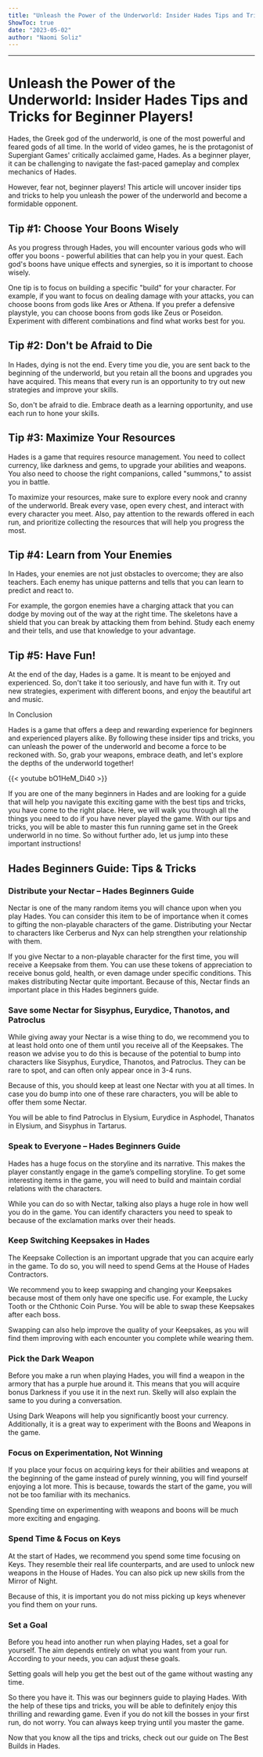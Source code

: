 ```yaml
---
title: "Unleash the Power of the Underworld: Insider Hades Tips and Tricks for Beginner Players!"
ShowToc: true 
date: "2023-05-02"
author: "Naomi Soliz"
---
```

*****
# Unleash the Power of the Underworld: Insider Hades Tips and Tricks for Beginner Players!

Hades, the Greek god of the underworld, is one of the most powerful and feared gods of all time. In the world of video games, he is the protagonist of Supergiant Games' critically acclaimed game, Hades. As a beginner player, it can be challenging to navigate the fast-paced gameplay and complex mechanics of Hades.

However, fear not, beginner players! This article will uncover insider tips and tricks to help you unleash the power of the underworld and become a formidable opponent.

## Tip #1: Choose Your Boons Wisely

As you progress through Hades, you will encounter various gods who will offer you boons - powerful abilities that can help you in your quest. Each god's boons have unique effects and synergies, so it is important to choose wisely.

One tip is to focus on building a specific "build" for your character. For example, if you want to focus on dealing damage with your attacks, you can choose boons from gods like Ares or Athena. If you prefer a defensive playstyle, you can choose boons from gods like Zeus or Poseidon. Experiment with different combinations and find what works best for you.

## Tip #2: Don't be Afraid to Die

In Hades, dying is not the end. Every time you die, you are sent back to the beginning of the underworld, but you retain all the boons and upgrades you have acquired. This means that every run is an opportunity to try out new strategies and improve your skills.

So, don't be afraid to die. Embrace death as a learning opportunity, and use each run to hone your skills.

## Tip #3: Maximize Your Resources

Hades is a game that requires resource management. You need to collect currency, like darkness and gems, to upgrade your abilities and weapons. You also need to choose the right companions, called "summons," to assist you in battle.

To maximize your resources, make sure to explore every nook and cranny of the underworld. Break every vase, open every chest, and interact with every character you meet. Also, pay attention to the rewards offered in each run, and prioritize collecting the resources that will help you progress the most.

## Tip #4: Learn from Your Enemies

In Hades, your enemies are not just obstacles to overcome; they are also teachers. Each enemy has unique patterns and tells that you can learn to predict and react to.

For example, the gorgon enemies have a charging attack that you can dodge by moving out of the way at the right time. The skeletons have a shield that you can break by attacking them from behind. Study each enemy and their tells, and use that knowledge to your advantage.

## Tip #5: Have Fun!

At the end of the day, Hades is a game. It is meant to be enjoyed and experienced. So, don't take it too seriously, and have fun with it. Try out new strategies, experiment with different boons, and enjoy the beautiful art and music.

In Conclusion

Hades is a game that offers a deep and rewarding experience for beginners and experienced players alike. By following these insider tips and tricks, you can unleash the power of the underworld and become a force to be reckoned with. So, grab your weapons, embrace death, and let's explore the depths of the underworld together!

{{< youtube bO1HeM_Di40 >}} 



If you are one of the many beginners in Hades and are looking for a guide that will help you navigate this exciting game with the best tips and tricks, you have come to the right place. Here, we will walk you through all the things you need to do if you have never played the game. With our tips and tricks, you will be able to master this fun running game set in the Greek underworld in no time. So without further ado, let us jump into these important instructions!
 
## Hades Beginners Guide: Tips & Tricks
 

 
### Distribute your Nectar – Hades Beginners Guide
 
Nectar is one of the many random items you will chance upon when you play Hades. You can consider this item to be of importance when it comes to gifting the non-playable characters of the game. Distributing your Nectar to characters like Cerberus and Nyx can help strengthen your relationship with them.
 
If you give Nectar to a non-playable character for the first time, you will receive a Keepsake from them. You can use these tokens of appreciation to receive bonus gold, health, or even damage under specific conditions. This makes distributing Nectar quite important. Because of this, Nectar finds an important place in this Hades beginners guide.
 
### Save some Nectar for Sisyphus, Eurydice, Thanotos, and Patroclus
 
While giving away your Nectar is a wise thing to do, we recommend you to at least hold onto one of them until you receive all of the Keepsakes. The reason we advise you to do this is because of the potential to bump into characters like Sisyphus, Eurydice, Thanotos, and Patroclus. They can be rare to spot, and can often only appear once in 3-4 runs.
 
Because of this, you should keep at least one Nectar with you at all times. In case you do bump into one of these rare characters, you will be able to offer them some Nectar.
 
You will be able to find Patroclus in Elysium, Eurydice in Asphodel, Thanatos in Elysium, and Sisyphus in Tartarus.
 
### Speak to Everyone – Hades Beginners Guide
 
Hades has a huge focus on the storyline and its narrative. This makes the player constantly engage in the game’s compelling storyline. To get some interesting items in the game, you will need to build and maintain cordial relations with the characters.
 
While you can do so with Nectar, talking also plays a huge role in how well you do in the game. You can identify characters you need to speak to because of the exclamation marks over their heads.
 
### Keep Switching Keepsakes in Hades
 
The Keepsake Collection is an important upgrade that you can acquire early in the game. To do so, you will need to spend Gems at the House of Hades Contractors.
 
We recommend you to keep swapping and changing your Keepsakes because most of them only have one specific use. For example, the Lucky Tooth or the Chthonic Coin Purse. You will be able to swap these Keepsakes after each boss.
 
Swapping can also help improve the quality of your Keepsakes, as you will find them improving with each encounter you complete while wearing them.
 
### Pick the Dark Weapon
 
Before you make a run when playing Hades, you will find a weapon in the armory that has a purple hue around it. This means that you will acquire bonus Darkness if you use it in the next run. Skelly will also explain the same to you during a conversation.
 
Using Dark Weapons will help you significantly boost your currency. Additionally, it is a great way to experiment with the Boons and Weapons in the game.
 
### Focus on Experimentation, Not Winning
 
If you place your focus on acquiring keys for their abilities and weapons at the beginning of the game instead of purely winning, you will find yourself enjoying a lot more. This is because, towards the start of the game, you will not be too familiar with its mechanics.
 
Spending time on experimenting with weapons and boons will be much more exciting and engaging.
 
### Spend Time & Focus on Keys
 
At the start of Hades, we recommend you spend some time focusing on Keys. They resemble their real life counterparts, and are used to unlock new weapons in the House of Hades. You can also pick up new skills from the Mirror of Night.
 
Because of this, it is important you do not miss picking up keys whenever you find them on your runs.
 
### Set a Goal
 
Before you head into another run when playing Hades, set a goal for yourself. The aim depends entirely on what you want from your run. According to your needs, you can adjust these goals.
 
Setting goals will help you get the best out of the game without wasting any time.
 
So there you have it. This was our beginners guide to playing Hades. With the help of these tips and tricks, you will be able to definitely enjoy this thrilling and rewarding game. Even if you do not kill the bosses in your first run, do not worry. You can always keep trying until you master the game.
 
Now that you know all the tips and tricks, check out our guide on The Best Builds in Hades.




